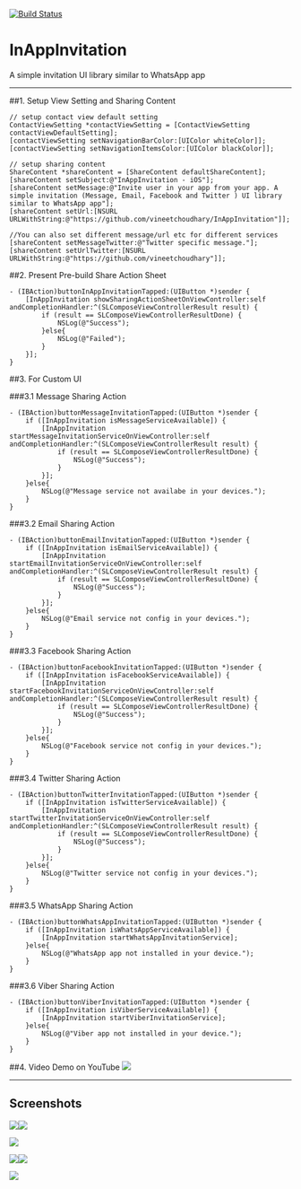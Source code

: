 [![Build Status](https://travis-ci.org/vineetchoudhary/InAppInvitation.svg?branch=master)](https://travis-ci.org/vineetchoudhary/InAppInvitation)

# InAppInvitation
A simple invitation UI library similar to WhatsApp app

---

##1. Setup View Setting and Sharing Content

```
// setup contact view default setting
ContactViewSetting *contactViewSetting = [ContactViewSetting contactViewDefaultSetting];
[contactViewSetting setNavigationBarColor:[UIColor whiteColor]];
[contactViewSetting setNavigationItemsColor:[UIColor blackColor]];
    
// setup sharing content
ShareContent *shareContent = [ShareContent defaultShareContent];
[shareContent setSubject:@"InAppInvitation - iOS"];
[shareContent setMessage:@"Invite user in your app from your app. A simple invitation (Message, Email, Facebook and Twitter ) UI library similar to WhatsApp app"];
[shareContent setUrl:[NSURL URLWithString:@"https://github.com/vineetchoudhary/InAppInvitation"]];
    
//You can also set different message/url etc for different services
[shareContent setMessageTwitter:@"Twitter specific message."];
[shareContent setUrlTwitter:[NSURL URLWithString:@"https://github.com/vineetchoudhary"]];
```

##2. Present Pre-build Share Action Sheet
```
- (IBAction)buttonInAppInvitationTapped:(UIButton *)sender {
    [InAppInvitation showSharingActionSheetOnViewController:self andCompletionHandler:^(SLComposeViewControllerResult result) {
        if (result == SLComposeViewControllerResultDone) {
            NSLog(@"Success");
        }else{
            NSLog(@"Failed");
        }
    }];
}
```
   
   
##3. For Custom UI

###3.1 Message Sharing Action

```
- (IBAction)buttonMessageInvitationTapped:(UIButton *)sender {
    if ([InAppInvitation isMessageServiceAvailable]) {
        [InAppInvitation startMessageInvitationServiceOnViewController:self andCompletionHandler:^(SLComposeViewControllerResult result) {
            if (result == SLComposeViewControllerResultDone) {
                NSLog(@"Success");
            }
        }];
    }else{
        NSLog(@"Message service not availabe in your devices.");
    }
}
```

###3.2 Email Sharing Action
```
- (IBAction)buttonEmailInvitationTapped:(UIButton *)sender {
    if ([InAppInvitation isEmailServiceAvailable]) {
        [InAppInvitation startEmailInvitationServiceOnViewController:self andCompletionHandler:^(SLComposeViewControllerResult result) {
            if (result == SLComposeViewControllerResultDone) {
                NSLog(@"Success");
            }
        }];
    }else{
        NSLog(@"Email service not config in your devices.");
    }
}
```

###3.3 Facebook Sharing Action
```
- (IBAction)buttonFacebookInvitationTapped:(UIButton *)sender {
    if ([InAppInvitation isFacebookServiceAvailable]) {
        [InAppInvitation startFacebookInvitationServiceOnViewController:self andCompletionHandler:^(SLComposeViewControllerResult result) {
            if (result == SLComposeViewControllerResultDone) {
                NSLog(@"Success");
            }
        }];
    }else{
        NSLog(@"Facebook service not config in your devices.");
    }
}
```

###3.4 Twitter Sharing Action
```
- (IBAction)buttonTwitterInvitationTapped:(UIButton *)sender {
    if ([InAppInvitation isTwitterServiceAvailable]) {
        [InAppInvitation startTwitterInvitationServiceOnViewController:self andCompletionHandler:^(SLComposeViewControllerResult result) {
            if (result == SLComposeViewControllerResultDone) {
                NSLog(@"Success");
            }
        }];
    }else{
        NSLog(@"Twitter service not config in your devices.");
    }
}
```
###3.5 WhatsApp Sharing Action
```
- (IBAction)buttonWhatsAppInvitationTapped:(UIButton *)sender {
    if ([InAppInvitation isWhatsAppServiceAvailable]) {
        [InAppInvitation startWhatsAppInvitationService];
    }else{
        NSLog(@"WhatsApp app not installed in your device.");
    }
}
```
###3.6 Viber Sharing Action
```
- (IBAction)buttonViberInvitationTapped:(UIButton *)sender {
    if ([InAppInvitation isViberServiceAvailable]) {
        [InAppInvitation startViberInvitationService];
    }else{
        NSLog(@"Viber app not installed in your device.");
    }
}
```


##4. Video Demo on YouTube
[![](https://i.ytimg.com/vi/z3ME6s1NQ0w/sddefault.jpg)](https://www.youtube.com/watch?v=z3ME6s1NQ0w)

---

## Screenshots
![](https://github.com/vineetchoudhary/InAppInvitation/blob/master/Screenshot/1.png)![](https://github.com/vineetchoudhary/InAppInvitation/blob/master/Screenshot/2.png)

![](https://github.com/vineetchoudhary/InAppInvitation/blob/master/Screenshot/3.png)

![](https://github.com/vineetchoudhary/InAppInvitation/blob/master/Screenshot/4.png)![](https://github.com/vineetchoudhary/InAppInvitation/blob/master/Screenshot/5.png)

![](https://github.com/vineetchoudhary/InAppInvitation/blob/master/Screenshot/6.png)
